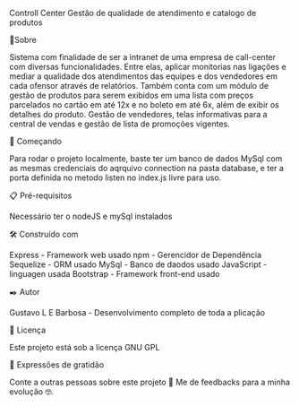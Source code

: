 Controll Center
Gestão de qualidade de atendimento e catalogo de produtos

📒Sobre

Sistema com finalidade de ser a intranet de uma empresa de call-center com diversas funcionalidades. Entre elas, aplicar monitorias nas ligações e mediar a qualidade dos atendimentos das equipes e dos vendedores em cada ofensor através de relatórios.
Também conta com um módulo de gestão de produtos para serem exibidos em uma lista com preços parcelados no cartão em até 12x e no boleto em até 6x,
além de exibir os detalhes do produto.
Gestão de vendedores, telas informativas para a central de vendas e gestão de lista de promoções vigentes.

🚀 Começando

Para rodar o projeto localmente, baste ter um banco de dados MySql com as mesmas credenciais do aqrquivo connection na pasta database,
e ter a porta definida no metodo listen no index.js livre para uso.

📋 Pré-requisitos

Necessário ter o nodeJS e mySql instalados

🛠️ Construído com

Express - Framework web usado
npm - Gerencidor de Dependência
Sequelize - ORM usado
MySql - Banco de daodos usado
JavaScript - linguagen usada
Bootstrap - Framework front-end usado


✒️ Autor

Gustavo L E Barbosa - Desenvolvimento completo de toda a plicação

📄 Licença

Este projeto está sob a licença GNU GPL

🎁 Expressões de gratidão

Conte a outras pessoas sobre este projeto 📢
Me de feedbacks para a minha evolução 🤓.

